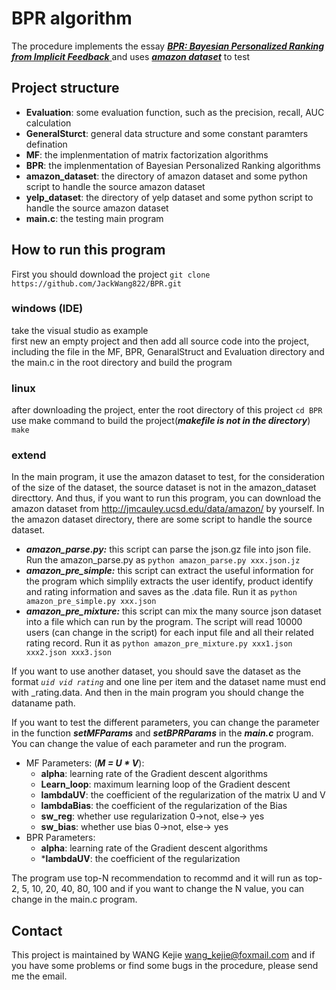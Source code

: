 # BPR algorithm
The procedure implements the essay [***BPR: Bayesian Personalized Ranking from Implicit Feedback*** ](https://www.ismll.uni-hildesheim.de/pub/pdfs/Rendle_et_al2009-Bayesian_Personalized_Ranking.pdf)
and uses [***amazon dataset***](http://jmcauley.ucsd.edu/data/amazon/) to test

## Project structure
- **Evaluation**: some evaluation function, such as the precision, recall, AUC calculation
- **GeneralSturct**: general data structure and some constant paramters defination
- **MF**: the implenmentation of matrix factorization algorithms
- **BPR**: the implenmentation of Bayesian Personalized Ranking algorithms
- **amazon_dataset**: the directory of amazon dataset and some python script to handle the source amazon dataset
- **yelp_dataset**: the directory of yelp dataset and some python script to handle the source amazon dataset
- **main.c**: the testing main program

## How to run this program
First you should download the project `git clone https://github.com/JackWang822/BPR.git`
### windows (IDE)
take the visual studio as example  
first new an empty project and then add all source code into the project, including the file in the MF, BPR, GenaralStruct and Evaluation directory and the main.c in the root directory and build the program
### linux
after downloading the project, enter the root directory of this project `cd BPR`  
use make command to build the project(***makefile is not in the directory***) `make`  

### extend
In the main program, it use the amazon dataset to test, for the consideration of the size of the dataset, the source dataset is not in the amazon_dataset directtory. And thus, if you want to run this program, you can download the amazon dataset from 
http://jmcauley.ucsd.edu/data/amazon/ by yourself. 
In the amazon dataset directory, there are some script to handle the source dataset.   
- ***amazon_parse.py:*** this script can parse the json.gz file into json file. Run the amazon_parse.py as `python amazon_parse.py xxx.json.jz`  
- ***amazon_pre_simple:*** this script can extract the useful information for the program which simplily extracts the user identify, product identify and rating information and saves as the .data file. Run it as `python amazon_pre_simple.py xxx.json`  
- ***amazon_pre_mixture:*** this script can mix the many source json dataset into a file which can run by the program. The script will read 10000 users (can change in the script) for each input file and all their related rating record. Run it as `python amazon_pre_mixture.py xxx1.json xxx2.json xxx3.json`   

If you want to use another dataset, you should save the dataset as the format *`uid vid rating`* and one line per item and the dataset name must end with _rating.data. And then in the main program you should change the dataname path.  

If you want to test the different parameters, you can change the parameter in the function ***setMFParams*** and ***setBPRParams*** in the ***main.c*** program. You can change the value of each parameter and run the program.
- MF Parameters: (***M = U * V***):
    - **alpha**: learning rate of the Gradient descent algorithms
	- **Learn_loop**: maximum learning loop of the Gradient descent
	- **lambdaUV**: the coefficient of the regularization of the matrix U and V 
	- **lambdaBias**: the coefficient of the regularization of the Bias 
	- **sw_reg**: whether use regularization 0->not, else-> yes
	- **sw_bias**: whether use bias 0->not, else-> yes
- BPR Parameters:
    - **alpha**: learning rate of the Gradient descent algorithms
    - ***lambdaUV**: the coefficient of the regularization    

The program use top-N recommendation to recommd and it will run as top-2, 5, 10, 20, 40, 80, 100 and if you want to change the N value, you can change in the main.c program.

## Contact
This project is maintained by WANG Kejie <wang_kejie@foxmail.com> and if you have some problems or find some bugs in the procedure, please send me the email.






  
    
      